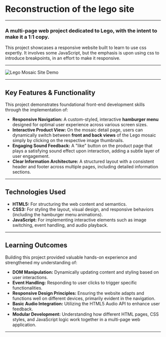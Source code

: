 # Reconstruction of the lego site

---

### A multi-page web project dedicated to Lego, with the intent to make it a 1:1 copy.
This project showcases a responsive website built to learn to use css expertly. It involves some JavaScript, but the emphasis is upon using css to introduce breakpoints, in an effort to make it responsive.

---

![Lego Mosaic Site Demo](https://media2.giphy.com/media/v1.Y2lkPTc5MGI3NjExd2lhcmVhdmswZTB4amM0eHJ0ZTZhemNsc254NTlxN2prbmVodGllZSZlcD12MV9pbnRlcm5hbF9naWZfYnlfaWQmY3Q9Zw/qaa1yULXlI20SHLIVl/giphy.gif)

---

## Key Features & Functionality

This project demonstrates foundational front-end development skills through the implementation of:

* **Responsive Navigation:** A custom-styled, interactive **hamburger menu** designed for optimal user experience across various screen sizes.
* **Interactive Product View:** On the mosaic detail page, users can dynamically switch between **front and back views** of the Lego mosaic simply by clicking on the respective image thumbnails.
* **Engaging Sound Feedback:** A "like" button on the product page that plays a satisfying sound effect upon interaction, adding a subtle layer of user engagement.
* **Clear Information Architecture:** A structured layout with a consistent header and footer across multiple pages, including detailed information sections.

---

## Technologies Used

* **HTML5:** For structuring the web content and semantics.
* **CSS3:** For styling the layout, visual design, and responsive behaviors (including the hamburger menu animations).
* **JavaScript:** For implementing interactive elements such as image switching, event handling, and audio playback.

---

## Learning Outcomes

Building this project provided valuable hands-on experience and strengthened my understanding of:

* **DOM Manipulation:** Dynamically updating content and styling based on user interactions.
* **Event Handling:** Responding to user clicks to trigger specific functionalities.
* **Responsive Design Principles:** Ensuring the website adapts and functions well on different devices, primarily evident in the navigation.
* **Basic Audio Integration:** Utilizing the HTML5 Audio API to enhance user feedback.
* **Modular Development:** Understanding how different HTML pages, CSS styles, and JavaScript logic work together in a multi-page web application.

---
